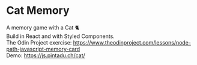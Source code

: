 # Cat Memory

A memory game with a Cat 🐈 \
Build in React and with Styled Components. \
The Odin Project exercise: https://www.theodinproject.com/lessons/node-path-javascript-memory-card  \
Demo: https://js.pintadu.ch/cat/
